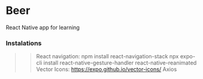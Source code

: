 # Beer
React Native app for learning

### Instalations
>> React navigation: npm install react-navigation-stack
>> npx expo-cli install react-native-gesture-handler react-native-reanimated
>> Vector Icons: https://expo.github.io/vector-icons/
>> Axios
